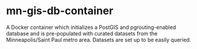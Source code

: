 # mn-gis-db-container
A Docker container which initializes a PostGIS and pgrouting-enabled database and is pre-populated with curated datasets from the Minneapolis/Saint Paul metro area. Datasets are set up to be easily queried.

